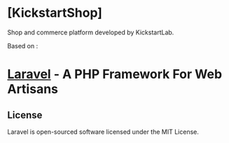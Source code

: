 # [KickstartShop]
Shop and commerce platform developed by KickstartLab.

Based on :
# [Laravel](http://laravel.com) - A PHP Framework For Web Artisans

## License

Laravel is open-sourced software licensed under the MIT License.
